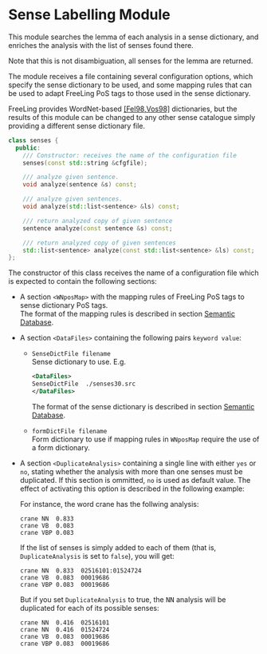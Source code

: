 # Sense Labelling Module

This module searches the lemma of each analysis in a sense dictionary, and enriches the analysis with the list of senses found there.

Note that this is not disambiguation, all senses for the lemma are returned.

The module receives a file containing several configuration options, which specify the sense dictionary to be used, and some mapping rules that can be used to adapt FreeLing PoS tags to those used in the sense dictionary.

FreeLing provides WordNet-based [\[Fel98,Vos98\]](../references.md) dictionaries, but the results of this module can be changed to any other sense catalogue simply providing a different sense dictionary file.

```C++
class senses {
  public:
    /// Constructor: receives the name of the configuration file
    senses(const std::string &cfgfile); 

    /// analyze given sentence.
    void analyze(sentence &s) const;

    /// analyze given sentences.
    void analyze(std::list<sentence> &ls) const;

    /// return analyzed copy of given sentence
    sentence analyze(const sentence &s) const;

    /// return analyzed copy of given sentences
    std::list<sentence> analyze(const std::list<sentence> &ls) const;
};
```

The constructor of this class receives the name of a configuration file which is expected to contain the following sections:

*   A section `<WNposMap>` with the mapping rules of FreeLing PoS tags to sense dictionary PoS tags.  
    The format of the mapping rules is described in section [Semantic Database](semdb.md).

*   A section `<DataFiles>` containing the following pairs `keyword value`:

    * `SenseDictFile filename`  
       Sense dictionary to use. E.g.
       ```XML
       <DataFiles>
       SenseDictFile  ./senses30.src
       </DataFiles>
       ```
      The format of the sense dictionary is described in section [Semantic Database](semdb.md).

    * `formDictFile filename`  
       Form dictionary to use if mapping rules in `WNposMap` require the use of a form dictionary.


*   A section `<DuplicateAnalysis>` containing a single line with either `yes` or `no`, stating whether the analysis with more than one senses must be duplicated. If this section is ommitted, `no` is used as default value. The effect of activating this option is described in the following example:

    For instance, the word crane has the follwing analysis:
    ```
    crane NN  0.833
    crane VB  0.083
    crane VBP 0.083
    ```
    If the list of senses is simply added to each of them (that is, `DuplicateAnalysis` is set to `false`), you will get:
    ```
    crane NN  0.833  02516101:01524724
    crane VB  0.083  00019686
    crane VBP 0.083  00019686
    ```
    But if you set `DuplicateAnalysis` to true, the <tt>NN</tt> analysis will be duplicated for each of its possible senses:
    ```
    crane NN  0.416  02516101
    crane NN  0.416  01524724
    crane VB  0.083  00019686
    crane VBP 0.083  00019686
    ```
